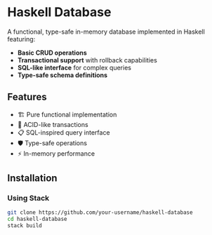 # Haskell Database

A functional, type-safe in-memory database implemented in Haskell featuring:

- **Basic CRUD operations**
- **Transactional support** with rollback capabilities
- **SQL-like interface** for complex queries
- **Type-safe schema definitions**

## Features

- 🏗️ Pure functional implementation
- 🔄 ACID-like transactions
- 📋 SQL-inspired query interface
- 🛡️ Type-safe operations
- ⚡ In-memory performance

## Installation

### Using Stack

```bash
git clone https://github.com/your-username/haskell-database
cd haskell-database
stack build
